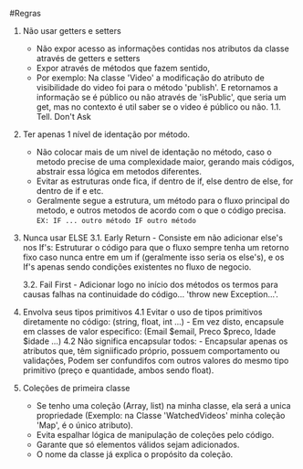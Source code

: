 #Regras

1. Não usar getters e setters 
    - Não expor acesso as informações contidas nos atributos da classe através de getters e setters
    - Expor através de métodos que fazem sentido, 
    - Por exemplo: Na classe 'Video' a modificação do atributo de visibilidade do video foi para o método 'publish'. E retornamos a informação se é público ou não através de 'isPublic', que seria um get, mas no contexto é util saber se o video é público ou não.
    1.1. Tell. Don't Ask

2. Ter apenas 1 nível de identação por método.
    - Não colocar mais de um nivel de identação no método, caso o metodo precise de uma complexidade maior, gerando mais códigos, abstrair essa lógica em metodos diferentes.
    - Evitar as estruturas onde fica, if dentro de if, else dentro de else, for dentro de if e etc.
    - Geralmente segue a estrutura, um método para o fluxo principal do metodo, e outros metodos de acordo com o que o código precisa.
        ``
        EX: IF ...
                outro método
            IF
                outro método
        ``
3. Nunca usar ELSE
    3.1.  Early Return 
            - Consiste em não adicionar else's nos If's: Estruturar o código para que o fluxo sempre tenha um retorno fixo caso nunca entre em um if (geralmente isso seria os else's), e os If's apenas sendo condições existentes no fluxo de negocio.

    3.2. Fail First
            - Adicionar logo no início dos métodos os termos para causas falhas na continuidade do código... 'throw new Exception...'.

4. Envolva seus tipos primitivos 
    4.1 Evitar o uso de tipos primitivos diretamente no código: (string, float, int ...)
        - Em vez disto, encapsule em classes de valor especifico: (Email $email, Preco $preco, Idade $idade ...)
    4.2 Não significa encapsular todos:
        - Encapsular apenas os atributos que, têm signiificado próprio, possuem comportamento ou validações, Podem ser confundifos com outros valores do mesmo tipo primitivo (preço e quantidade, ambos sendo float).
    
5. Coleções de primeira classe
    - Se tenho uma coleção (Array, list) na minha classe, ela será a unica propriedade (Exemplo: na Classe 'WatchedVideos' minha coleção 'Map', é o único atributo).
    - Evita espalhar lógica de manipulação de coleções pelo código.
    - Garante que só elementos válidos sejam adicionados.
    - O nome da classe já explica o propósito da coleção.

